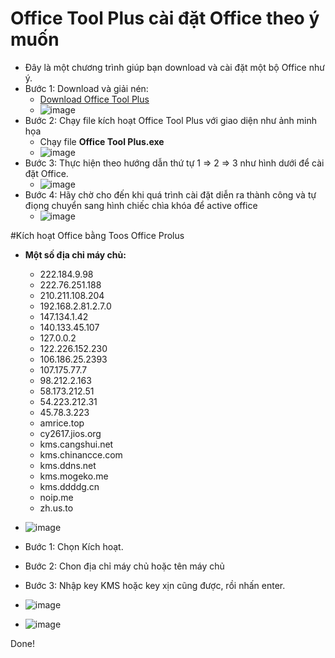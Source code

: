 # Office Tool Plus cài đặt Office theo ý muốn
- Đây là một chương trình giúp bạn download và cài đặt một bộ Office như ý.
- Bước 1: Download và giải nén:
  - [Download Office Tool Plus](https://otp.landian.vip/en-us/download.html#google_vignette)
  - ![image](https://github.com/user-attachments/assets/21764d49-7527-49f9-8665-782a9c32d742)
- Bước 2: Chạy file kích hoạt Office Tool Plus với giao diện như ảnh minh họa
  - Chạy file **Office Tool Plus.exe**
  - ![image](https://github.com/user-attachments/assets/417e5903-3942-4260-a10c-4421de7190fd)
- Bước 3: Thực hiện theo hướng dẫn thứ tự 1 ⇒ 2 ⇒ 3 như hình dưới để cài đặt Office. 
  - ![image](https://github.com/user-attachments/assets/58bb4a1d-802f-47bf-ac6f-f7002c2521cc)
- Bước 4: Hãy chờ cho đến khi quá trình cài đặt diễn ra thành công và tự điọng chuyển sang hình chiếc chìa khóa để active office
  - ![image](https://github.com/user-attachments/assets/9ed38384-d9f3-448f-8a6f-ab8e51e39f8e)

#Kích hoạt Office bằng Toos Office Prolus

- **Một số địa chỉ máy chủ:**
  -  222.184.9.98
  -  222.76.251.188
  -  210.211.108.204
  -  192.168.2.81.2.7.0
  -  147.134.1.42
  -  140.133.45.107
  -  127.0.0.2
  -  122.226.152.230
  -  106.186.25.2393
  -  107.175.77.7
  -  98.212.2.163
  -  58.173.212.51
  -  54.223.212.31
  -  45.78.3.223
  -  amrice.top
  -  cy2617.jios.org
  -  kms.cangshui.net
  -  kms.chinancce.com
  -  kms.ddns.net
  -  kms.mogeko.me
  -  kms.ddddg.cn
  -  noip.me
  -  zh.us.to

- ![image](https://github.com/user-attachments/assets/1587ad4c-bd38-4d01-9060-af9f9a1d83de)
- Bước 1: Chọn Kích hoạt.
- Bước 2: Chon địa chỉ máy chủ hoặc tên máy chủ
- Bước 3: Nhập key KMS hoặc key xịn cũng được, rồi nhấn enter.
- ![image](https://github.com/user-attachments/assets/07adfe24-a187-4503-84a0-b6e0b4229da6)
- ![image](https://github.com/user-attachments/assets/9b8228fd-9d54-4ef3-8314-e207cf5bee15)

Done!
